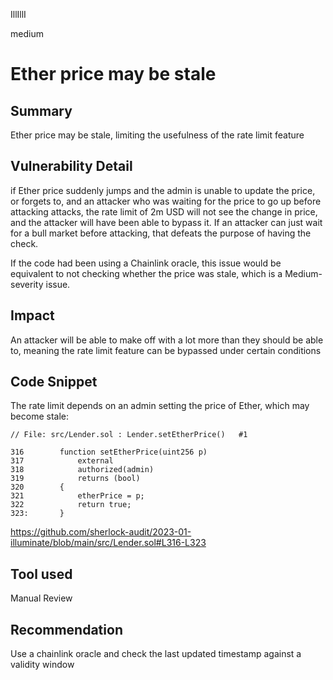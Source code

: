 IllIllI

medium

# Ether price may be stale

## Summary
Ether price may be stale, limiting the usefulness of the rate limit feature


## Vulnerability Detail
if Ether price suddenly jumps and the admin is unable to update the price, or forgets to, and an attacker who was waiting for the price to go up before attacking attacks, the rate limit of 2m USD will not see the change in price, and the attacker will have been able to bypass it. If an attacker can just wait for a bull market before attacking, that defeats the purpose of having the check.

If the code had been using a Chainlink oracle, this issue would be equivalent to not checking whether the price was stale, which is a Medium-severity issue.

## Impact
An attacker will be able to make off with a lot more than they should be able to, meaning the rate limit feature can be bypassed under certain conditions


## Code Snippet
The rate limit depends on an admin setting the price of Ether, which may become stale:
```solidity
// File: src/Lender.sol : Lender.setEtherPrice()   #1

316        function setEtherPrice(uint256 p)
317            external
318            authorized(admin)
319            returns (bool)
320        {
321            etherPrice = p;
322            return true;
323:       }
```
https://github.com/sherlock-audit/2023-01-illuminate/blob/main/src/Lender.sol#L316-L323


## Tool used

Manual Review


## Recommendation
Use a chainlink oracle and check the last updated timestamp against a validity window

